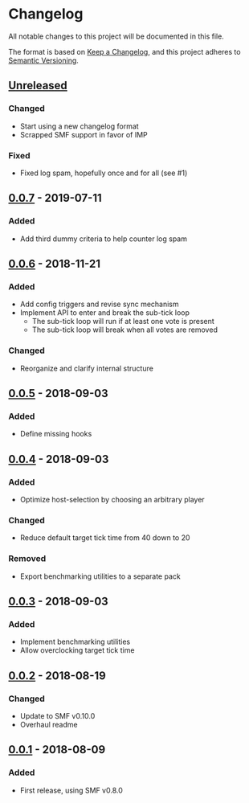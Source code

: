 # Changelog
All notable changes to this project will be documented in this file.

The format is based on [Keep a Changelog](https://keepachangelog.com/en/1.0.0/), and this project adheres to [Semantic Versioning](https://semver.org/spec/v2.0.0.html).

## [Unreleased]
### Changed
- Start using a new changelog format
- Scrapped SMF support in favor of IMP
### Fixed
- Fixed log spam, hopefully once and for all (see #1)

## [0.0.7] - 2019-07-11
### Added
- Add third dummy criteria to help counter log spam

## [0.0.6] - 2018-11-21
### Added
- Add config triggers and revise sync mechanism
- Implement API to enter and break the sub-tick loop
    - The sub-tick loop will run if at least one vote is present
    - The sub-tick loop will break when all votes are removed
### Changed
- Reorganize and clarify internal structure

## [0.0.5] - 2018-09-03
### Added
- Define missing hooks

## [0.0.4] - 2018-09-03
### Added
- Optimize host-selection by choosing an arbitrary player
### Changed
- Reduce default target tick time from 40 down to 20
### Removed
- Export benchmarking utilities to a separate pack

## [0.0.3] - 2018-09-03
### Added
- Implement benchmarking utilities
- Allow overclocking target tick time

## [0.0.2] - 2018-08-19
### Changed
- Update to SMF v0.10.0
- Overhaul readme

## [0.0.1] - 2018-08-09
### Added
- First release, using SMF v0.8.0

[Unreleased]: https://github.com/Arcensoth/tickbuster-datapack/compare/v0.0.7...HEAD
[0.0.7]: https://github.com/Arcensoth/tickbuster-datapack/compare/v0.0.6...v0.0.7
[0.0.6]: https://github.com/Arcensoth/tickbuster-datapack/compare/v0.0.5...v0.0.6
[0.0.5]: https://github.com/Arcensoth/tickbuster-datapack/compare/v0.0.4...v0.0.5
[0.0.4]: https://github.com/Arcensoth/tickbuster-datapack/compare/v0.0.3...v0.0.4
[0.0.3]: https://github.com/Arcensoth/tickbuster-datapack/compare/v0.0.2...v0.0.3
[0.0.2]: https://github.com/Arcensoth/tickbuster-datapack/compare/v0.0.1...v0.0.2
[0.0.1]: https://github.com/Arcensoth/tickbuster-datapack/releases/tag/v0.0.1
